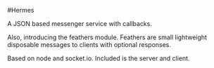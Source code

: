 #Hermes

A JSON based messenger service with callbacks.

Also, introducing the feathers module. Feathers are small lightweight disposable messages to clients with optional responses.

Based on node and socket.io. Included is the server and client.